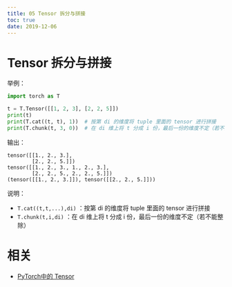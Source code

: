 ```yaml
---
title: 05 Tensor 拆分与拼接
toc: true
date: 2019-12-06
---
```

# Tensor 拆分与拼接

举例：

```py
import torch as T

t = T.Tensor([[1, 2, 3], [2, 2, 5]])
print(t)
print(T.cat((t, t), 1))  # 按第 di 的维度将 tuple 里面的 tensor 进行拼接
print(T.chunk(t, 3, 0))  # 在 di 维上将 t 分成 i 份，最后一份的维度不定（若不能整除）
```

输出：

```
tensor([[1., 2., 3.],
        [2., 2., 5.]])
tensor([[1., 2., 3., 1., 2., 3.],
        [2., 2., 5., 2., 2., 5.]])
(tensor([[1., 2., 3.]]), tensor([[2., 2., 5.]]))
```

说明：

- `T.cat((t,t,...),di)` ：按第 di 的维度将 tuple 里面的 tensor 进行拼接
- `T.chunk(t,i,di)` ：在 di 维上将 t 分成 i 份，最后一份的维度不定（若不能整除）






# 相关

- [PyTorch中的 Tensor](https://blog.csdn.net/tfcy694/article/details/80330616)
